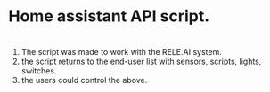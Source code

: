 # Home assistant API script.
#
1. The script was made to work with the RELE.AI system.
2. the script returns to the end-user list with sensors, scripts, lights, switches.
3. the users could control the above.